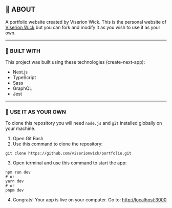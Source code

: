 ## 🐲 ABOUT
A portfolio website created by Viserion Wick.
This is the personal website of [Viserion Wick](viserionwick.vercel.com) but you can fork and modify it as you wish to use it as your own.
___

### 🧱 BUILT WITH
This project was built using these technologies (create-next-app):
+ Next.js
+ TypeScript
+ Sass
+ GraphQL
+ Jest
___

### 🔧 USE IT AS YOUR OWN
To clone this repository you will need `node.js` and `git` installed globally on your machine.

1. Open Git Bash
2. Use this command to clone the repository:
```
git clone https://github.com/viserionwick/portfolio.git
```
3. Open terminal and use this command to start the app:
```
npm run dev
# or
yarn dev
# or
pnpm dev
```
4. Congrats! Your app is live on your computer. Go to: [http://localhost:3000](http://localhost:3000)
